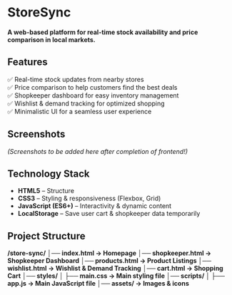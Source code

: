 # StoreSync  

**A web-based platform for real-time stock availability and price comparison in local markets.**  

## Features  
✅ Real-time stock updates from nearby stores  
✅ Price comparison to help customers find the best deals  
✅ Shopkeeper dashboard for easy inventory management  
✅ Wishlist & demand tracking for optimized shopping  
✅ Minimalistic UI for a seamless user experience  

## Screenshots  
*(Screenshots to be added here after completion of frontend!)*  

## Technology Stack  
- **HTML5** – Structure  
- **CSS3** – Styling & responsiveness (Flexbox, Grid)  
- **JavaScript (ES6+)** – Interactivity & dynamic content  
- **LocalStorage** – Save user cart & shopkeeper data temporarily  

## Project Structure  
**/store-sync/**
**│── index.html          → Homepage**
**│── shopkeeper.html     → Shopkeeper Dashboard**
**│── products.html       → Product Listings**
**│── wishlist.html       → Wishlist & Demand Tracking**
**│── cart.html           → Shopping Cart**
**│── styles/**
**│   ├── main.css        → Main styling file**
**│── scripts/**
**│   ├── app.js          → Main JavaScript file**
**│── assets/             → Images & icons**
